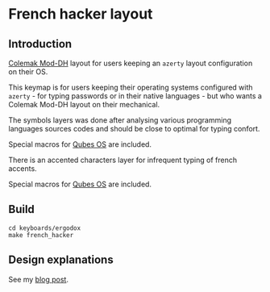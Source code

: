 # French hacker layout

## Introduction

[Colemak Mod-DH](https://colemakmods.github.io/mod-dh/) layout for
users keeping an `azerty` layout configuration on their OS.

This keymap is for users keeping their operating systems configured with
`azerty` - for typing passwords or in their native languages - but who
wants a Colemak Mod-DH layout on their mechanical.

The symbols layers was done after analysing various programming
languages sources codes and should be close to optimal for typing
confort.

Special macros for [Qubes OS](https://www.qubes-os.org/) are included.

There is an accented characters layer for infrequent typing of french
accents.

Special macros for [Qubes OS](https://www.qubes-os.org/) are included.

## Build

    cd keyboards/ergodox
    make french_hacker

## Design explanations

See my [blog post](http://dialectical-computing.de/blog/blog/2017/01/29/a-better-coder-layout-for-the-ergodox-ez-keyboard/).
